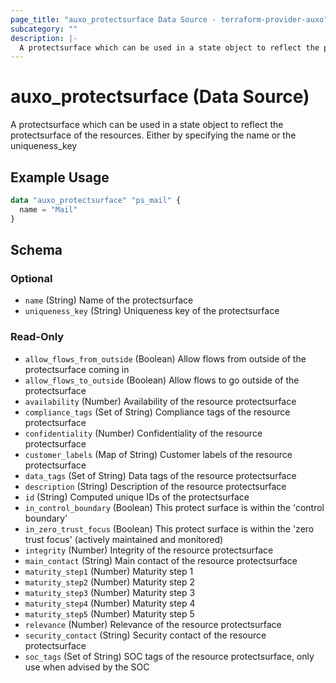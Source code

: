 ```yaml
---
page_title: "auxo_protectsurface Data Source - terraform-provider-auxo"
subcategory: ""
description: |-
  A protectsurface which can be used in a state object to reflect the protectsurface of the resources. Either by specifying the name or the uniqueness_key
---
```


# auxo_protectsurface (Data Source)

A protectsurface which can be used in a state object to reflect the protectsurface of the resources. Either by specifying the name or the uniqueness_key

## Example Usage

```terraform
data "auxo_protectsurface" "ps_mail" {
  name = "Mail"
}
```

<!-- schema generated by tfplugindocs -->
## Schema

### Optional

- `name` (String) Name of the protectsurface
- `uniqueness_key` (String) Uniqueness key of the protectsurface

### Read-Only

- `allow_flows_from_outside` (Boolean) Allow flows from outside of the protectsurface coming in
- `allow_flows_to_outside` (Boolean) Allow flows to go outside of the protectsurface
- `availability` (Number) Availability of the resource protectsurface
- `compliance_tags` (Set of String) Compliance tags of the resource protectsurface
- `confidentiality` (Number) Confidentiality of the resource protectsurface
- `customer_labels` (Map of String) Customer labels of the resource protectsurface
- `data_tags` (Set of String) Data tags of the resource protectsurface
- `description` (String) Description of the resource protectsurface
- `id` (String) Computed unique IDs of the protectsurface
- `in_control_boundary` (Boolean) This protect surface is within the 'control boundary'
- `in_zero_trust_focus` (Boolean) This protect surface is within the 'zero trust focus' (actively maintained and monitored)
- `integrity` (Number) Integrity of the resource protectsurface
- `main_contact` (String) Main contact of the resource protectsurface
- `maturity_step1` (Number) Maturity step 1
- `maturity_step2` (Number) Maturity step 2
- `maturity_step3` (Number) Maturity step 3
- `maturity_step4` (Number) Maturity step 4
- `maturity_step5` (Number) Maturity step 5
- `relevance` (Number) Relevance of the resource protectsurface
- `security_contact` (String) Security contact of the resource protectsurface
- `soc_tags` (Set of String) SOC tags of the resource protectsurface, only use when advised by the SOC
